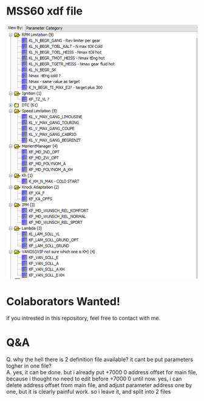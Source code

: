 # MSS60 xdf file
![XDF](images/xdf.png)

# Colaborators Wanted! 
if you intrested in this repository, feel free to contact with me.

# Q&A
Q. why the hell there is 2 definition file available? it cant be put parameters togher in one file?  
  A. yes, it can be done. 
  but i already put +7000 0 address offset for main file, because i thought no need to edit before +7000 0 until now.
  yes, i can delete address offset from main file, and adjust parameter address one by one, but it is clearly painful work.
  so i leave it, and split into 2 files
 